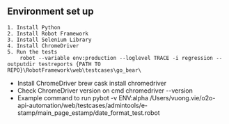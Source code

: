 ## Environment set up

```
1. Install Python
2. Install Robot Framework
3. Install Selenium Library
4. Install ChromeDriver
5. Run the tests
	robot --variable env:production --loglevel TRACE -i regression --outputdir testreports {PATH TO REPO}\RobotFramework\web\testcases\go_bear\
```


- Install ChromeDriver
brew cask install chromedriver
- Check ChromeDriver version on cmd
chromedriver --version
- Example command to run
pybot -v ENV:alpha /Users/vuong.vie/o2o-api-automation/web/testcases/admintools/e-stamp/main_page_estamp/date_format_test.robot